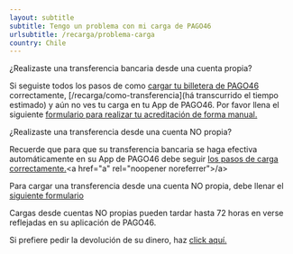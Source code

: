 ```yaml
---
layout: subtitle
subtitle: Tengo un problema con mi carga de PAGO46
urlsubtitle: /recarga/problema-carga
country: Chile
---
```

¿Realizaste una transferencia bancaria desde una cuenta propia?


Si seguiste todos los pasos de como [cargar tu billetera de PAGO46](/recarga/como-transferencia) correctamente, [/recarga/como-transferencia](há transcurrido el tiempo estimado) y aún no ves tu carga en tu App de PAGO46. Por favor llena el siguiente [formulario para realizar tu acreditación de forma manual.](/contactanos/9)


¿Realizaste una transferencia desde una cuenta NO propia?

Recuerde que para que su transferencia bancaria se haga efectiva automáticamente en su App de PAGO46 debe seguir [los pasos de carga correctamente.](/recarga/como-transferencia)<a href=\"a\" rel=\"noopener noreferrer\">/a>

Para cargar una transferencia desde una cuenta NO propia, debe llenar el [siguiente formulario](/contactanos/9)

Cargas desde cuentas NO propias pueden tardar hasta 72 horas en verse reflejadas en su aplicación de PAGO46.

Si prefiere pedir la devolución de su dinero, haz [click aquí.](/contactanos/3)